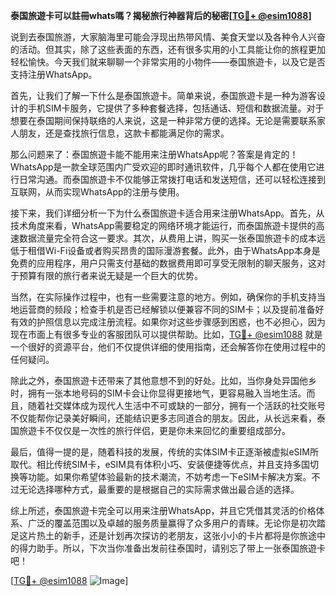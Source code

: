 **泰国旅遊卡可以註冊whats嗎？揭秘旅行神器背后的秘密[[TG💪+ @esim1088](https://t.me/s/esim1088)]**

说到去泰国旅游，大家脑海里可能会浮现出热带风情、美食天堂以及各种令人兴奋的活动。但其实，除了这些表面的东西，还有很多实用的小工具能让你的旅程更加轻松愉快。今天我们就来聊聊一个非常实用的小物件——泰国旅遊卡，以及它是否支持注册WhatsApp。

首先，让我们了解一下什么是泰国旅遊卡。简单来说，泰国旅遊卡是一种为游客设计的手机SIM卡服务，它提供了多种套餐选择，包括通话、短信和数据流量。对于想要在泰国期间保持联络的人来说，这是一种非常方便的选择。无论是需要联系家人朋友，还是查找旅行信息，这款卡都能满足你的需求。

那么问题来了：泰国旅遊卡能不能用来注册WhatsApp呢？答案是肯定的！WhatsApp是一款全球范围内广受欢迎的即时通讯软件，几乎每个人都在使用它进行日常沟通。而泰国旅遊卡不仅能够正常拨打电话和发送短信，还可以轻松连接到互联网，从而实现WhatsApp的注册与使用。

接下来，我们详细分析一下为什么泰国旅遊卡适合用来注册WhatsApp。首先，从技术角度来看，WhatsApp需要稳定的网络环境才能运行，而泰国旅遊卡提供的高速数据流量完全符合这一要求。其次，从费用上讲，购买一张泰国旅遊卡的成本远低于租借Wi-Fi设备或者购买昂贵的国际漫游套餐。此外，由于WhatsApp本身是免费的应用程序，用户只需支付基础的数据费用即可享受无限制的聊天服务，这对于预算有限的旅行者来说无疑是一个巨大的优势。

当然，在实际操作过程中，也有一些需要注意的地方。例如，确保你的手机支持当地运营商的频段；检查手机是否已经解锁以便兼容不同的SIM卡；以及提前准备好有效的护照信息以完成注册流程。如果你对这些步骤感到困惑，也不必担心，因为现在市面上有很多专业的客服团队可以提供帮助。比如，[TG💪+ @esim1088](https://t.me/s/esim1088) 就是一个很好的资源平台，他们不仅提供详细的使用指南，还会解答你在使用过程中的任何疑问。

除此之外，泰国旅遊卡还带来了其他意想不到的好处。比如，当你身处异国他乡时，拥有一张本地号码的SIM卡会让你显得更接地气，更容易融入当地生活。而且，随着社交媒体成为现代人生活中不可或缺的一部分，拥有一个活跃的社交账号不仅能帮你记录美好瞬间，还能结识更多志同道合的朋友。因此，从长远来看，泰国旅遊卡不仅仅是一次性的旅行伴侣，更是你未来回忆的重要组成部分。

最后，值得一提的是，随着科技的发展，传统的实体SIM卡正逐渐被虚拟eSIM所取代。相比传统SIM卡，eSIM具有体积小巧、安装便捷等优点，并且支持多国切换等功能。如果你希望体验最新的技术潮流，不妨考虑一下eSIM卡解决方案。不过无论选择哪种方式，最重要的是根据自己的实际需求做出最合适的选择。

综上所述，泰国旅遊卡完全可以用来注册WhatsApp，并且它凭借其灵活的价格体系、广泛的覆盖范围以及卓越的服务质量赢得了众多用户的青睐。无论你是初次踏足这片热土的新手，还是计划再次探访的老朋友，这张小小的卡片都将是你旅途中的得力助手。所以，下次当你准备出发前往泰国时，请别忘了带上一张泰国旅遊卡吧！

[[TG💪+ @esim1088](https://t.me/s/esim1088) ![Image](https://i.postimg.cc/4NQfJmqS/Snipaste-2025-05-13-00-14-12.png)]